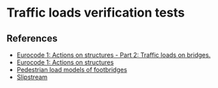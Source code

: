 # Traffic loads verification tests

## References

- [Eurocode 1: Actions on structures - Part 2: Traffic loads on bridges.](https://www.en.une.org/encuentra-tu-norma/busca-tu-norma/norma/?c=norma-une-en-1991-2-2019-n0061460)
- [Eurocode 1: Actions on structures](https://en.wikipedia.org/wiki/Eurocode_1:_Actions_on_structures)
- [Pedestrian load models of footbridges](https://www.researchgate.net/publication/317132258_Pedestrian_load_models_of_footbridges)
- [Slipstream](https://en.wikipedia.org/wiki/Slipstream)
